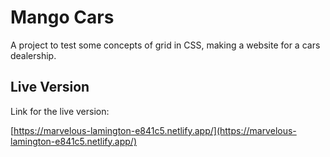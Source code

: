 # Mango Cars

A project to test some concepts of grid in CSS, making a website for a cars dealership.

## Live Version

Link for the live version:

[https://marvelous-lamington-e841c5.netlify.app/](https://marvelous-lamington-e841c5.netlify.app/)

